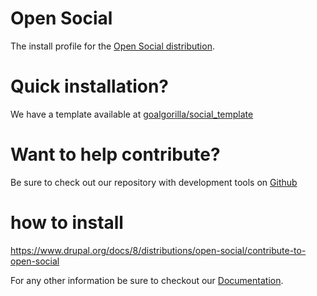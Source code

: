 # Open Social
The install profile for the
<a target="_blank" href="http://www.drupal.org/project/social">Open Social
distribution</a>.

# Quick installation?
We have a template available at
<a target="_blank" href="https://github.com/goalgorilla/social_template/">
goalgorilla/social_template</a>

# Want to help contribute?
Be sure to check out our repository with development tools on
<a target="_blank" href="https://github.com/goalgorilla/drupal_social/">
Github</a>

# how to install
https://www.drupal.org/docs/8/distributions/open-social/contribute-to-open-social

For any other information be sure to checkout our
<a target="_blank" href="https://www.drupal.org/docs/8/distributions/open-social">
Documentation</a>.
